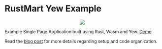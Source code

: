 # RustMart Yew Example

<p align="center"><img src="https://raw.githubusercontent.com/sheshbabu/rustmart-yew-example/master/banner.png" /></p>

Example Single Page Application built using Rust, Wasm and Yew. [Demo](https://rustmart-yew.netlify.app)

Read the [blog post](http://www.sheshbabu.com/posts/rust-wasm-yew-single-page-application/) for more details regarding setup and code organization.
